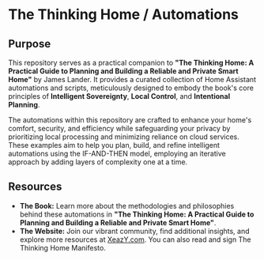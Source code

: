 # The Thinking Home / Automations

## Purpose

This repository serves as a practical companion to **"The Thinking Home: A Practical Guide to Planning and Building a Reliable and Private Smart Home"** by James Lander. It provides a curated collection of Home Assistant automations and scripts, meticulously designed to embody the book's core principles of **Intelligent Sovereignty**, **Local Control**, and **Intentional Planning**.

The automations within this repository are crafted to enhance your home's comfort, security, and efficiency while safeguarding your privacy by prioritizing local processing and minimizing reliance on cloud services. These examples aim to help you plan, build, and refine intelligent automations using the IF-AND-THEN model, employing an iterative approach by adding layers of complexity one at a time.

## Resources

* **The Book:** Learn more about the methodologies and philosophies behind these automations in **"The Thinking Home: A Practical Guide to Planning and Building a Reliable and Private Smart Home"**.
* **The Website:** Join our vibrant community, find additional insights, and explore more resources at [XeazY.com](https://XeazY.com). You can also read and sign The Thinking Home Manifesto.
